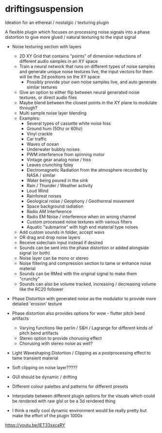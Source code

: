 # driftingsuspension

Ideation for an ethereal / nostalgic / texturing plugin

A flexible plugin which focuses on processing noise signals into a phase distortion to give more glued / natural texturing to the input signal

- Noise texturing section with layers
  - 2D XY Grid that contains "points" of dimension reductions of different audio samples in an XY space
  - Train a neural network that runs on different types of noise samples and generate unique noise textures live, the input vectors for them will be the 2d positions on the XY space
    - Possibly provide your own noise samples live, and auto generate similar textures
  - Give an option to either flip between neural generated noise textures, or direct audio files
  - Maybe blend between the closest points in the XY plane to modulate through?
  - Multi sample noise layer blending
  - Examples:
    - Several types of cassette white noise hiss
    - Ground hum (50hz or 60hz)
    - Vinyl crackle
    - Car traffic
    - Waves of ocean
    - Underwater bubbly noises
    - PWM interference from spinning motor
    - Vintage gear analog noise / hiss
    - Leaves crunching foley
    - Electromagnetic Radiation from the atmosphere recorded by NASA / similar
    - Water being poured in the sink
    - Rain / Thunder / Weather activity
    - Loud Wind
    - Rainforest noises
    - Geological noise / Geophony / Geothermal movement
    - Space background radiation
    - Radio AM Interference
    - Radio EM Noise / interference when on wrong channel
    - Custom processed noise textures with various filters
    - Aquatic "submarine" with high end material type noises
  - Add custom sounds in folder, accept wavs
  - OR drag and drop noise layers
  - Receive sidechain input instead if desired
  - Sounds can be sent into the phase distortion or added alongside signal (or both)
  - Noise layer can be mono or stereo
  - Noise filtering and compression section to tame or enhance noise material
  - Sounds can be RMed with the original signal to make them "crunchy"
  - Sounds can also be volume tracked, increasing / decreasing volume like the RC20 follower
- Phase Distortion with generated noise as the modulator to provide more detailed 'erosion' texture
- Phase distortion also provides options for wow - flutter pitch bend artifacts
  - Varying functions like perlin / S&H / Lagrange for different kinds of pitch bend artifacts
  - Stereo option to provide chorusing effect
  - Chorusing with stereo noise as well?
- Light Waveshaping Distortion / Clipping as a postprocessing effect to tame transient material
- Soft clipping on noise layer?????

- GUI should be dynamic / drifting
- Different colour palettes and patterns for different presets
- Interpolate between different plugin options for the visuals which could be rendered with raw glsl or be a 3d rendered thing
- I think a really cool dynamic environment would be really pretty but make the effort of the plugin 1000x


https://youtu.be/IET33sxcaRY
